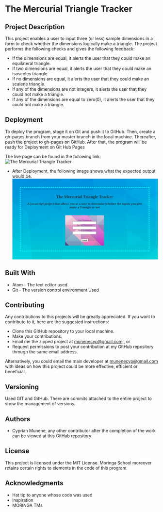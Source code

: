 # The Mercurial Triangle Tracker


## Project Description

This project enables a user to input three (or less) sample dimensions in a form to check whether the dimensions logically make a triangle. The project performs the following checks and gives the following feedback:
* If the dimensions are equal, it alerts the user that they could make an equilateral triangle.
* If two dimensions are equal, it alerts the user that they could make an isosceles triangle.
* If no dimensions are equal, it alerts the user that they could make an scalene triangle.
* If any of the dimensions are not integers, it alerts the user that they could not make a triangle.
* If any of the dimensions are equal to zero(0), it alerts the user that they could not make a triangle.

## Deployment

To deploy the program, stage it on Git and push it to GitHub. Then, create a gh-pages branch from your master branch in the local machine. Thereafter, push the project to gh-pages on GitHub. After that, the program will be ready for Deployment on Git Hub Pages

The live page can be found in the following link: ![The Mercurial Triangle Tracker](https://mercurialmune.github.io/Triangle-Tracker/)

* After Deployment, the following image shows what the expected output would be.
![A screenshot of what the program looks like](img/triatrack.jpg)

## Built With

* Atom - The text editor used
* Git - The version control environment Used


## Contributing

Any contributions to this projects will be greatly appreciated. If you want to contribute to it, here are the suggested instructions:
* Clone this GitHub repository to your local machine.
* Make your contributions.
* Email me the zipped project at munenecyp@gmail.com , or
* Request permissions to post your contribution at my GitHub repository through the same email address.

Alternatively, you could email the main developer at munenecyp@gmail.com with ideas on how this project could be more effective, efficient or beneficial.

## Versioning
Used GIT and GitHub. There are commits attached to the entire project to show the management of versions.

## Authors

* Cyprian Munene, any other contributor after the completion of the work can be viewed at this GitHub repository
## License

This project is licensed under the MIT License. Moringa School moreover retains certain rights to elements in the code of this program.

## Acknowledgments

* Hat tip to anyone whose code was used
* Inspiration
* MORINGA TMs
